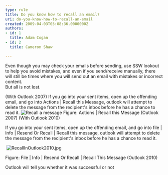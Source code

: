 ```yaml
---
type: rule
title: Do you know how to recall an email?
uri: do-you-know-how-to-recall-an-email
created: 2009-04-03T03:08:36.0000000Z
authors:
- id: 1
  title: Adam Cogan
- id: 2
  title: Cameron Shaw

---
```


 Even though you may check your emails before sending, use SSW lookout to help you avoid mistakes, and even if you send/receive manually, there will still be times where you will send out an email with mistakes or incorrect content.  
But all is not lost.

(With Outlook 2007)
If you go into your sent items, open up the offending email, and go into Actions | Recall this Message, outlook will attempt to delete the message from the recipient's inbox before he has a chance to read it.
![Recall a message](/PublishingImages/RecallMessage.JPG) Figure: Actions | Recall this Message (Outlook 2007) 
(With Outlook 2010)

If you go into your sent items, open up the offending email, and go into file | Info | Resend Or Recall | Recall this message, outlook will attempt to delete the message from the recipient's inbox before he has a chance to read it.

 ![RecallInOutlook2010.jpg](/PublishingImages/RecallInOutlook2010.jpg)




Figure: File | Info | Resend Or Recall | Recall This Message (Outlook 2010)

Outlook will tell you whether it was successful or not

